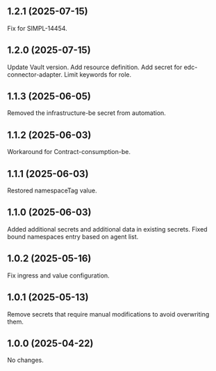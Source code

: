 ## 1.2.1 (2025-07-15)

Fix for SIMPL-14454.

## 1.2.0 (2025-07-15)

Update Vault version.
Add resource definition.
Add secret for edc-connector-adapter.
Limit keywords for role.

## 1.1.3 (2025-06-05)

Removed the infrastructure-be secret from automation.

## 1.1.2 (2025-06-03)

Workaround for Contract-consumption-be.

## 1.1.1 (2025-06-03)

Restored namespaceTag value.

## 1.1.0 (2025-06-03)

Added additional secrets and additional data in existing secrets.
Fixed bound namespaces entry based on agent list.

## 1.0.2 (2025-05-16)

Fix ingress and value configuration.

## 1.0.1 (2025-05-13)

Remove secrets that require manual modifications to avoid overwriting them. 

## 1.0.0 (2025-04-22)

No changes.

